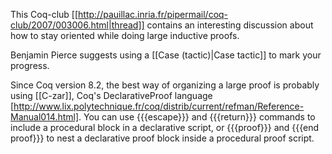 This Coq-club [[http://pauillac.inria.fr/pipermail/coq-club/2007/003006.html|thread]] contains an interesting discussion about how to stay oriented while doing large inductive proofs.  

Benjamin Pierce suggests using a [[Case (tactic)|Case tactic]] to mark your progress.

Since Coq version 8.2, the best way of organizing a large proof is probably using [[C-zar]], Coq's DeclarativeProof language [http://www.lix.polytechnique.fr/coq/distrib/current/refman/Reference-Manual014.html].  You can use {{{escape}}} and {{{return}}} commands to include a procedural block in a declarative script, or {{{proof}}} and {{{end proof}}} to nest a declarative proof block inside a procedural proof script.
